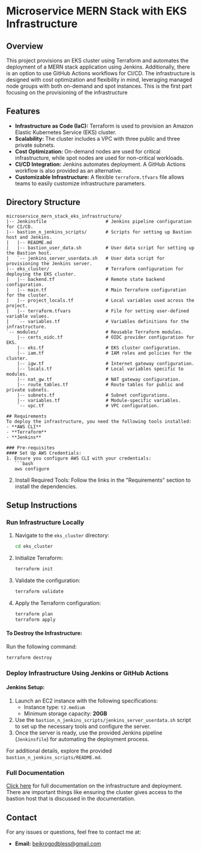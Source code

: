 # Microservice MERN Stack with EKS Infrastructure

## Overview  
This project provisions an EKS cluster using Terraform and automates the deployment of a MERN stack application using Jenkins. Additionally, there is an option to use GitHub Actions workflows for CI/CD. The infrastructure is designed with cost optimization and flexibility in mind, leveraging managed node groups with both on-demand and spot instances. This is the first part focusing on the provisioning of the infrastructure

## Features  
- **Infrastructure as Code (IaC):** Terraform is used to provision an Amazon Elastic Kubernetes Service (EKS) cluster.  
- **Scalability:** The cluster includes a VPC with three public and three private subnets.  
- **Cost Optimization:** On-demand nodes are used for critical infrastructure, while spot nodes are used for non-critical workloads.  
- **CI/CD Integration:** Jenkins automates deployment. A GitHub Actions workflow is also provided as an alternative.  
- **Customizable Infrastructure:** A flexible `terraform.tfvars` file allows teams to easily customize infrastructure parameters.  

## Directory Structure  
```plaintext
microservice_mern_stack_eks_infrastructure/
|-- Jenkinsfile                      # Jenkins pipeline configuration for CI/CD.
|-- bastion_n_jenkins_scripts/       # Scripts for setting up Bastion host and Jenkins.
|   |-- README.md
|   |-- bastion_user_data.sh         # User data script for setting up the Bastion host.
|   `-- jenkins_server_userdata.sh   # User data script for provisioning the Jenkins server.
|-- eks_cluster/                     # Terraform configuration for deploying the EKS cluster.
|   |-- backend.tf                   # Remote state backend configuration.
|   |-- main.tf                      # Main Terraform configuration for the cluster.
|   |-- project_locals.tf            # Local variables used across the project.
|   |-- terraform.tfvars             # File for setting user-defined variable values.
|   `-- variables.tf                 # Variables definitions for the infrastructure.
`-- modules/                         # Reusable Terraform modules.
    |-- certs_oidc.tf                # OIDC provider configuration for EKS.
    |-- eks.tf                       # EKS cluster configuration.
    |-- iam.tf                       # IAM roles and policies for the cluster.
    |-- igw.tf                       # Internet gateway configuration.
    |-- locals.tf                    # Local variables specific to modules.
    |-- nat_gw.tf                    # NAT gateway configuration.
    |-- route_tables.tf              # Route tables for public and private subnets.
    |-- subnets.tf                   # Subnet configurations.
    |-- variables.tf                 # Module-specific variables.
    `-- vpc.tf                       # VPC configuration.

## Requirements  
To deploy the infrastructure, you need the following tools installed:  
- **AWS CLI**  
- **Terraform**  
- **Jenkins**  

### Pre-requisites  
#### Set Up AWS Credentials:  
1. Ensure you configure AWS CLI with your credentials:  
   ```bash
   aws configure
   ```  
2. Install Required Tools: Follow the links in the "Requirements" section to install the dependencies.  

## Setup Instructions  

### Run Infrastructure Locally  
1. Navigate to the `eks_cluster` directory:  
   ```bash
   cd eks_cluster
   ```  
2. Initialize Terraform:  
   ```bash
   terraform init
   ```  
3. Validate the configuration:  
   ```bash
   terraform validate
   ```  
4. Apply the Terraform configuration:  
   ```bash
   terraform plan
   terraform apply
   ```  

#### To Destroy the Infrastructure:  
Run the following command:  
   ```bash
   terraform destroy
   ```  

### Deploy Infrastructure Using Jenkins or GitHub Actions  
#### Jenkins Setup:  
1. Launch an EC2 instance with the following specifications:  
   - Instance type: `t2.medium`  
   - Minimum storage capacity: **20GB**  
2. Use the `bastion_n_jenkins_scripts/jenkins_server_userdata.sh` script to set up the necessary tools and configure the server.  
3. Once the server is ready, use the provided Jenkins pipeline (`Jenkinsfile`) for automating the deployment process.  

For additional details, explore the provided `bastion_n_jenkins_scripts/README.md`.  

### Full Documentation  
[Click here](#) for full documentation on the infrastructure and deployment. There are important things like ensuring the cluster gives access to the bastion host that is discussed in the documentation.

## Contact  
For any issues or questions, feel free to contact me at:  
- **Email:** [beikrogodbless@gmail.com](mailto:beikrogodbless@gmail.com)  
